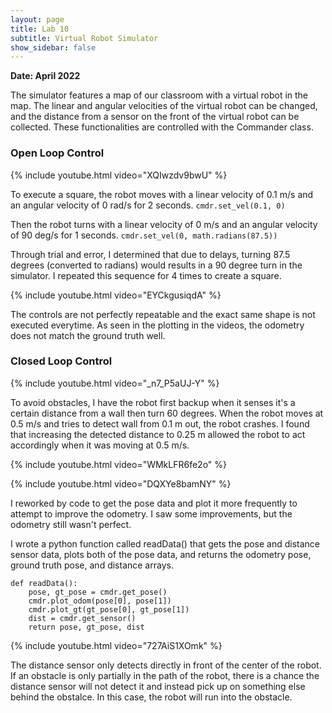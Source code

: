```yaml
---
layout: page
title: Lab 10
subtitle: Virtual Robot Simulator
show_sidebar: false
---
```


**Date: April 2022**

The simulator features a map of our classroom with a virtual robot in the map. The linear and angular velocities of the virtual robot can be changed, and the distance from a sensor on the front of the virtual robot can be collected. These functionalities are controlled with the Commander class.

### Open Loop Control

{% include youtube.html video="XQIwzdv9bwU" %}

To execute a square, the robot moves with a linear velocity of 0.1 m/s and an angular velocity of 0 rad/s for 2 seconds. ```cmdr.set_vel(0.1, 0)```

Then the robot turns with a linear velocity of 0 m/s and an angular velocity of 90 deg/s for 1 seconds. ```cmdr.set_vel(0, math.radians(87.5))```

Through trial and error, I determined that due to delays, turning 87.5 degrees (converted to radians) would results in a 90 degree turn in the simulator. I repeated this sequence for 4 times to create a square. 

{% include youtube.html video="EYCkgusiqdA" %}

The controls are not perfectly repeatable and the exact same shape is not executed everytime. As seen in the plotting in the videos, the odometry does not match the ground truth well.



### Closed Loop Control
{% include youtube.html video="_n7_P5aUJ-Y" %}


To avoid obstacles, I have the robot first backup when it senses it's a certain distance from a wall then turn 60 degrees. When the robot moves at 0.5 m/s and tries to detect wall from 0.1 m out, the robot crashes. I found that increasing the detected distance to  0.25 m allowed the robot to act accordingly when it was moving at 0.5 m/s.


{% include youtube.html video="WMkLFR6fe2o" %}


{% include youtube.html video="DQXYe8bamNY" %}


I reworked by code to get the pose data and plot it more frequently to attempt to improve the odometry. I saw some improvements, but the odometry still wasn't perfect.

I wrote a python function called readData() that gets the pose and distance sensor data, plots both of the pose data, and returns the odometry pose, ground truth pose, and distance arrays.

```
def readData():
    pose, gt_pose = cmdr.get_pose()    
    cmdr.plot_odom(pose[0], pose[1])
    cmdr.plot_gt(gt_pose[0], gt_pose[1])
    dist = cmdr.get_sensor()
    return pose, gt_pose, dist
```


{% include youtube.html video="727AiS1XOmk" %}


The distance sensor only detects directly in front of the center of the robot. If an obstacle is only partially in the path of the robot, there is a chance the distance sensor will not detect it and instead pick up on something else behind the obstalce. In this case, the robot will run into the obstacle.

